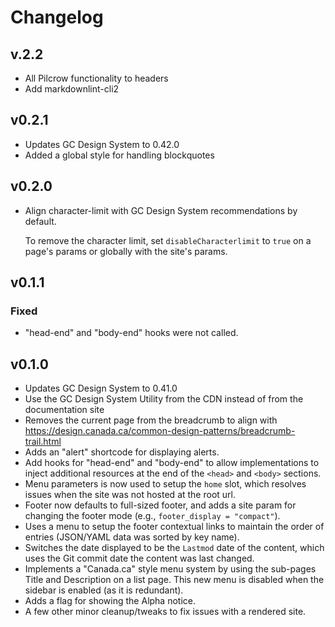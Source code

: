 # Changelog

## v.2.2

- All Pilcrow functionality to headers
- Add markdownlint-cli2

## v0.2.1

- Updates GC Design System to 0.42.0
- Added a global style for handling blockquotes

## v0.2.0

- Align character-limit with GC Design System recommendations by default.

  To remove the character limit, set `disableCharacterlimit` to `true`
  on a page's params or globally with the site's params.

## v0.1.1

### Fixed

- "head-end" and "body-end" hooks were not called.

## v0.1.0

- Updates GC Design System to 0.41.0
- Use the GC Design System Utility from the CDN instead of from the
  documentation site
- Removes the current page from the breadcrumb to align with
  <https://design.canada.ca/common-design-patterns/breadcrumb-trail.html>
- Adds an "alert" shortcode for displaying alerts.
- Add hooks for "head-end" and "body-end" to allow implementations to
  inject additional resources at the end of the `<head>` and `<body>`
  sections.
- Menu parameters is now used to setup the `home` slot, which resolves
  issues when the site was not hosted at the root url.
- Footer now defaults to full-sized footer, and adds a site param for
  changing the footer mode (e.g., `footer_display = "compact"`).
- Uses a menu to setup the footer contextual links to maintain the order
  of entries (JSON/YAML data was sorted by key name).
- Switches the date displayed to be the `Lastmod` date of the content,
  which uses the Git commit date the content was last changed.
- Implements a "Canada.ca" style menu system by using the sub-pages
  Title and Description on a list page. This new menu is disabled when
  the sidebar is enabled (as it is redundant).
- Adds a flag for showing the Alpha notice.
- A few other minor cleanup/tweaks to fix issues with a rendered site.
